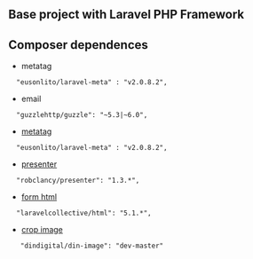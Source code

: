 ## Base project with Laravel PHP Framework

## Composer dependences 

- metatag

```
  "eusonlito/laravel-meta" : "v2.0.8.2",

```


- email

```
  "guzzlehttp/guzzle": "~5.3|~6.0",

```


- [metatag](https://github.com/eusonlito/laravel-Meta)

```
  "eusonlito/laravel-meta" : "v2.0.8.2",

```


- [presenter](https://github.com/robclancy/presenter#manually-initiate)

```
  "robclancy/presenter": "1.3.*",

```


- [form html](https://laravelcollective.com/docs/5.1/html)

```
  "laravelcollective/html": "5.1.*",

```


- [crop image](https://github.com/dindigital/din-image)

```
   "dindigital/din-image": "dev-master"

```

       
       
       
       